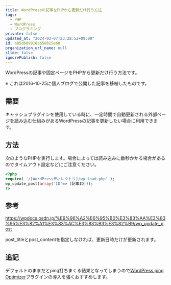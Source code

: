 ```yaml
---
title: WordPressの記事をPHPから更新だけ行う方法
tags:
  - PHP
  - WordPress
  - プログラミング
private: false
updated_at: "2024-03-07T23:28:52+09:00"
id: a05d609910a650825e60
organization_url_name: null
slide: false
ignorePublish: false
---
```


WordPressの記事や固定ページをPHPから更新だけ行う方法です。

※ これは2016-10-25に個人ブログで公開した記事を移植したものです。

## 需要

キャッシュプラグインを使用している時に、一定時間で自動更新される外部ページを読み込む仕組みがあるWordPressの記事を更新したい場合に利用できます。

## 方法

次のようなPHPを実行します。場合によっては読み込みに数秒かかる場合があるのでタイムアウト設定などにご注意ください。

```php
<?php
require( '/[WordPressディレクトリ]/wp-load.php' );
wp_update_post(array('ID'=> [記事ID]));
?>
```

## 参考

https://wpdocs.osdn.jp/%E9%96%A2%E6%95%B0%E3%83%AA%E3%83%95%E3%82%A1%E3%83%AC%E3%83%B3%E3%82%B9/wp_update_post

post_titleとpost_contentを指定しなければ、更新日時だけが更新されます。

## 追記

デフォルトのままだとping打ちまくる結果となってしまうので[WordPress ping Optimizer](https://ja.wordpress.org/plugins/wordpress-ping-optimizer/)プラグインの導入を強くおすすめします。
